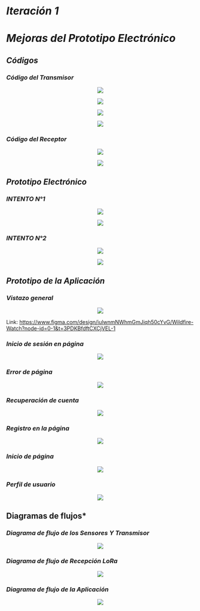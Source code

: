 # *Iteración 1*

# *Mejoras del Prototipo Electrónico*

## *Códigos*

### *Código del Transmisor*

<p align="center" float="left">  <img src="https://github.com/GreisyJhoana05/Grupo2-FdD/blob/main/FdD/Imagenes/Iteraci%C3%B3n-1-diagrama-de-flujo/TRANS1.png"/> </p>

<p align="center" float="left">  <img src="https://github.com/GreisyJhoana05/Grupo2-FdD/blob/main/FdD/Imagenes/Iteraci%C3%B3n-1-diagrama-de-flujo/TRANS2.png" /> </p>

<p align="center" float="left">  <img src="https://github.com/GreisyJhoana05/Grupo2-FdD/blob/main/FdD/Imagenes/Iteraci%C3%B3n-1-diagrama-de-flujo/TRANS3.png"  /> </p>

<p align="center" float="left">  <img src="https://github.com/GreisyJhoana05/Grupo2-FdD/blob/main/FdD/Imagenes/Iteraci%C3%B3n-1-diagrama-de-flujo/TRANS4.png"  /> </p>

### *Código del Receptor*

<p align="center" float="left">  <img src="https://github.com/GreisyJhoana05/Grupo2-FdD/blob/main/FdD/Imagenes/Iteraci%C3%B3n-1-diagrama-de-flujo/RECEPT1.png"/> </p>

<p align="center" float="left">  <img src="https://github.com/GreisyJhoana05/Grupo2-FdD/blob/main/FdD/Imagenes/Iteraci%C3%B3n-1-diagrama-de-flujo/RECEPT2.png"/> </p>

## *Prototipo Electrónico*

### *INTENTO N°1*

<p align="center" float="left">  <img src="https://github.com/GreisyJhoana05/Grupo2-FdD/blob/main/FdD/Imagenes/Iteraci%C3%B3n-1-diagrama-de-flujo/INTENTOA1.jpg"/> </p>

<p align="center" float="left">  <img src="https://github.com/GreisyJhoana05/Grupo2-FdD/blob/main/FdD/Imagenes/Iteraci%C3%B3n-1-diagrama-de-flujo/INTENTOA2.jpg""/> </p>

### *INTENTO N°2*

<p align="center" float="left">  <img src="https://github.com/GreisyJhoana05/Grupo2-FdD/blob/main/FdD/Imagenes/Iteraci%C3%B3n-1-diagrama-de-flujo/INTENTOB1.jpg""/> </p>

<p align="center" float="left">  <img src="https://github.com/GreisyJhoana05/Grupo2-FdD/blob/main/FdD/Imagenes/Iteraci%C3%B3n-1-diagrama-de-flujo/INTENTOB2.jpg""/> </p>

## *Prototipo de la Aplicación*
### *Vistazo general*

<p align="center" float="left">  <img src="https://github.com/GreisyJhoana05/Grupo2-FdD/blob/main/FdD/Imagenes/Iteraci%C3%B3n-1-diagrama-de-flujo/APP1.png"/> </p>

Link: https://www.figma.com/design/iulwnmNWhmGmJiqh50cYvG/Wildfire-Watch?node-id=0-1&t=3PDKBfdftCXCjVEL-1

### *Inicio de sesión en página*
<p align="center" float="left">  <img src="https://github.com/GreisyJhoana05/Grupo2-FdD/blob/main/FdD/Imagenes/Iteraci%C3%B3n-1-diagrama-de-flujo/APP2.png"/> </p>

### *Error de página*
<p align="center" float="left">  <img src="https://github.com/GreisyJhoana05/Grupo2-FdD/blob/main/FdD/Imagenes/Iteraci%C3%B3n-1-diagrama-de-flujo/APP3.png"/> </p>

### *Recuperación de cuenta*
<p align="center" float="left">  <img src="https://github.com/GreisyJhoana05/Grupo2-FdD/blob/main/FdD/Imagenes/Iteraci%C3%B3n-1-diagrama-de-flujo/APP4.png"/> </p>

### *Registro en la página*
<p align="center" float="left">  <img src="https://github.com/GreisyJhoana05/Grupo2-FdD/blob/main/FdD/Imagenes/Iteraci%C3%B3n-1-diagrama-de-flujo/APP5.png"/> </p>

### *Inicio de página*
<p align="center" float="left">  <img src="https://github.com/GreisyJhoana05/Grupo2-FdD/blob/main/FdD/Imagenes/Iteraci%C3%B3n-1-diagrama-de-flujo/APP6.png"/> </p>

### *Perfil de usuario*
<p align="center" float="left">  <img src="https://github.com/GreisyJhoana05/Grupo2-FdD/blob/main/FdD/Imagenes/Iteraci%C3%B3n-1-diagrama-de-flujo/APP7.png"/> </p>

## Diagramas de flujos*
### *Diagrama de flujo de los Sensores Y Transmisor*
<p align="center" float="left">  <img src="https://github.com/GreisyJhoana05/Grupo2-FdD/blob/main/FdD/Imagenes/Iteraci%C3%B3n-1-diagrama-de-flujo/FLUJORECEPT.png""/> </p>

### *Diagrama de flujo de Recepción LoRa*
<p align="center" float="left">  <img src="https://github.com/GreisyJhoana05/Grupo2-FdD/blob/main/FdD/Imagenes/Iteraci%C3%B3n-1-diagrama-de-flujo/FLUJORECEPT.png""/> </p>

### *Diagrama de flujo de la Aplicación*
<p align="center" float="left">  <img src="https://github.com/GreisyJhoana05/Grupo2-FdD/blob/main/FdD/Imagenes/Iteraci%C3%B3n-1-diagrama-de-flujo/FLUJORECEPT.png""/> </p>





